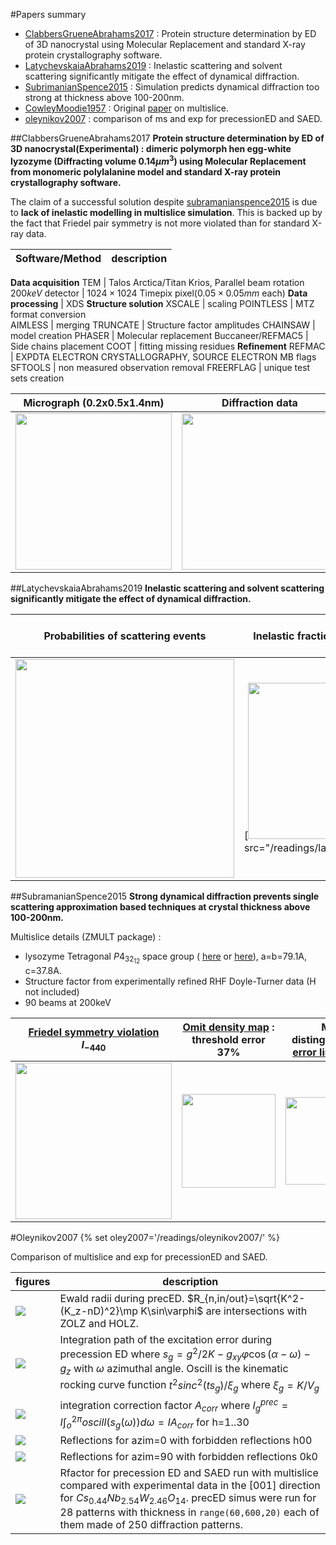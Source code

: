 #Papers summary

- [ClabbersGrueneAbrahams2017](clabbersgrueneabrahams2017) : Protein structure determination by ED of 3D nanocrystal using Molecular Replacement and standard X-ray protein crystallography software.
- [LatychevskaiaAbrahams2019](#latychevskaiaabrahams2019) : Inelastic scattering and solvent scattering significantly mitigate the effect of dynamical diffraction.
- [SubrimanianSpence2015](#subramanianspence2015) : Simulation predicts dynamical diffraction too strong at thickness above 100-200nm.
- [CowleyMoodie1957](/readings/CowleyMoodie1957) : Original [paper](/articles/CowleyMoodie1957.pdf) on multislice.
- [oleynikov2007](#oleynikov2007) : comparison of ms and exp for precessionED and SAED.

##ClabbersGrueneAbrahams2017
**Protein structure determination by ED of 3D nanocrystal(Experimental) : dimeric polymorph hen egg-white lyzozyme (Diffracting volume $0.14\mu m^3$) using Molecular Replacement from monomeric polylalanine model and standard X-ray protein crystallography software.**

The claim of a successful solution despite [subramanianspence2015](#subramanianspence2015) is due to **lack of inelastic modelling in multislice simulation**. This is backed up by the fact that Friedel pair symmetry is not more violated than for standard X-ray data.

Software/Method  | description
-----     | ------
**Data acquisition**
TEM      | Talos Arctica/Titan Krios, Parallel beam rotation $200keV$
detector | $1024\times 1024$ Timepix pixel($0.05\times0.05 mm$ each)
**Data processing** | XDS
**Structure solution**
XSCALE    | scaling
POINTLESS | MTZ format conversion  
AIMLESS   | merging
TRUNCATE  | Structure factor amplitudes
CHAINSAW  | model creation
PHASER    | Molecular replacement
Buccaneer/REFMAC5 | Side chains placement
COOT      | fitting missing residues
**Refinement**
REFMAC    | EXPDTA ELECTRON CRYSTALLOGRAPHY, SOURCE ELECTRON MB flags
SFTOOLS   | non measured observation removal
FREERFLAG | unique test sets creation


Micrograph (0.2x0.5x1.4nm)| Diffraction data | Fo vs Fc
------|-----|-------
[<img src="/readings/clabbersGrueneAbrahams2017/lyzozyme_micrograph.png" width="250"/>](/readings/clabbersGrueneAbrahams2017/diffraction.png) |   [<img src="/readings/clabbersGrueneAbrahams2017/diffraction_data.png" width="250"/>](/readings/clabbersGrueneAbrahams2017/diffraction_data.png) | [<img src="/readings/clabbersGrueneAbrahams2017/FoFc.png" width="250"/>](/readings/clabbersGrueneAbrahams2017/FoFc.png)   


##LatychevskaiaAbrahams2019
**Inelastic scattering and solvent scattering significantly mitigate the effect of dynamical diffraction.**

Probabilities of scattering events | Inelastic fraction of dynamical scattering | Friedel symmetry violation solvent scattering
-------------------|---------------------|-------------------------
[<img src="/readings/latychevskaia2019/dyna_lengths.png" width="350"/>](/readings/latychevskaia2019/dyna_lengths.png) | [<img src="/readings/latychevskaia2019/pdyn_ptot.png" width="250"/>](<img src="/readings/latychevskaia2019/pdyn_ptot) | [<img src="/readings/latychevskaia2019/Rfriedel.png" width="200"/>](/readings/latychevskaia2019/Rfriedel.png)

##SubramanianSpence2015
**Strong dynamical diffraction prevents single scattering approximation based techniques at crystal thickness above 100-200nm.**

Multislice details (ZMULT package) :

- lysozyme Tetragonal $P4_32_12$ space group (
  [here](http://img.chem.ucl.ac.uk/sgp/large/096az1.htm) or
  [here](https://it.iucr.org/Ac/ch2o3v0001/sgtable2o3o096/)),
  a=b=79.1A, c=37.8A.
- Structure factor from experimentally refined RHF Doyle-Turner data (H not included)
- 90 beams at 200keV

[Friedel symmetry violation](/readings/subramanian2015/intensity.png) $I_{-440}$ | [Omit density map](/readings/subramanian2015/density.png) : threshold error 37%  | MR distinguishable [error limit](/readings/subramanian2015/max_error.png) 34%  | [Thickness limit](/readings/subramanian2015/thickness_limit.png) $T_{R_f=0.3}\approx 100nm$
----------|----------|---------- |----------
<img src="/readings/subramanian2015/intensity.png" width="250" /> | <img src="/readings/subramanian2015/density.png" width="150" /> | <img src="/readings/subramanian2015/max_error.png" width="140" /> | <img src="/readings/subramanian2015/thickness_limit.png" width="200" />

#Oleynikov2007
{% set oley2007='/readings/oleynikov2007/' %}

Comparison of multislice and exp for precessionED and SAED.

figures | description
------- | -----------
[![]({{oley2007}}2.png)]({{oley2007}}2.png)   | Ewald radii during precED. $R_{n,in/out}=\sqrt{K^2-(K_z-nD)^2}\mp K\sin\varphi$ are intersections with ZOLZ and HOLZ.
[![]({{oley2007}}5.png)]({{oley2007}}5.png)   | Integration path of the excitation error during precession ED where $s_g=g^2/2K-g_{xy}\varphi\cos(\alpha-\omega)-g_z$ with $\omega$  azimuthal angle. Oscill is the kinematic rocking curve function $t^2 sinc^2(ts_g)/\xi_g$ where $\xi_g=K/V_g$
[![]({{oley2007}}6.png)]({{oley2007}}6.png)   | integration correction factor $A_{corr}$ where $I_g^{prec}=I\int_o^{2\pi}oscill(s_g(\omega))d\omega=IA_{corr}$ for h=1..30
[![]({{oley2007}}8a.png)]({{oley2007}}8a.png) | Reflections for azim=0  with forbidden reflections h00
[![]({{oley2007}}8c.png)]({{oley2007}}8c.png) | Reflections for azim=90  with forbidden reflections 0k0
[![]({{oley2007}}9.png)]({{oley2007}}9.png)   | Rfactor for precession ED and SAED run with multislice compared with experimental data in the [001] direction for $Cs_{0.44}Nb_{2.54}W_{2.46}O_{14}$. precED simus were run for 28 patterns with thickness in `range(60,600,20)` each of them made of 250 diffraction patterns.
